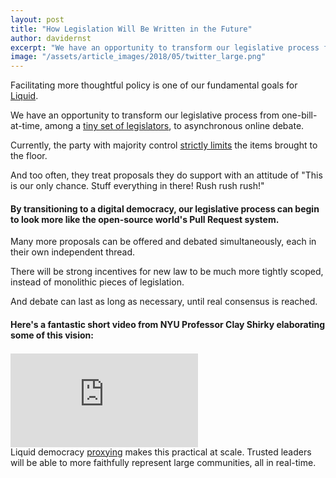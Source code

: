 ```yaml
---
layout: post
title: "How Legislation Will Be Written in the Future"
author: davidernst
excerpt: "We have an opportunity to transform our legislative process from one-bill-at-time, among a tiny set of legislators, to asynchronous online debate."
image: "/assets/article_images/2018/05/twitter_large.png"
---
```


Facilitating more thoughtful policy is one of our fundamental goals for [Liquid](https://liquid.us).

We have an opportunity to transform our legislative process from one-bill-at-time, among a [tiny set of legislators](/2017/04/11/lets-end-hotdog-worship-in-america/), to asynchronous online debate.

Currently, the party with majority control [strictly limits](https://en.wikipedia.org/wiki/Hastert_Rule) the items brought to the floor.

And too often, they treat proposals they do support with an attitude of "This is our only chance. Stuff everything in there! Rush rush rush!"

#### By transitioning to a digital democracy, our legislative process can begin to look more like the open-source world's Pull Request system.

Many more proposals can be offered and debated simultaneously, each in their own independent thread.

There will be strong incentives for new law to be much more tightly scoped, instead of monolithic pieces of legislation.

And debate can last as long as necessary, until real consensus is reached.

#### Here's a fantastic short video from NYU Professor Clay Shirky elaborating some of this vision:

<br />

<iframe src="https://www.youtube.com/embed/CEN4XNth61o" frameborder="0" allowfullscreen style="margin: -15px auto"></iframe>

Liquid democracy [proxying](http://demo.united.vote) makes this practical at scale. Trusted leaders will be able to more faithfully represent large communities, all in real-time.
